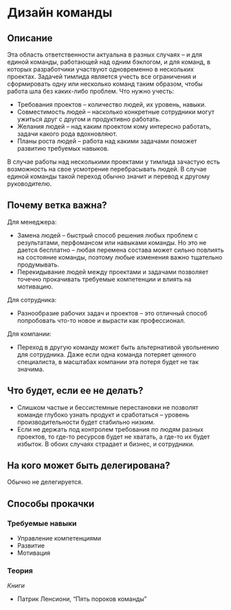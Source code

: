 # Дизайн команды
## Описание
Эта область ответственности актуальна в разных случаях – и для единой команды, работающей над одним бэклогом, и для команд, в которых разработчики участвуют одновременно в нескольких проектах. Задачей тимлида является учесть все ограничения и сформировать одну или несколько команд таким образом, чтобы работа шла без каких-либо проблем. Что нужно учесть:
- Требования проектов – количество людей, их уровень, навыки.
- Совместимость людей – насколько конкретные сотрудники могут ужиться друг с другом и продуктивно работать.
- Желания людей – над каким проектом кому интересно работать, задачи какого рода вдохновляют.
- Планы роста людей – работа над какими задачами поможет развитию требуемых навыков.

В случае работы над несколькими проектами у тимлида зачастую есть возможность на свое усмотрение перебрасывать людей. В случае единой команды такой переход обычно значит и перевод к другому руководителю.

## Почему ветка важна?
Для менеджера:
- Замена людей – быстрый способ решения любых проблем с результатами, перфомансом или навыками команды. Но это не дается бесплатно – любая перемена состава может сильно повлиять на состояние команды, поэтому любые изменения важно тщательно продумывать.
- Перекидывание людей между проектами и задачами позволяет точечно прокачивать требуемые компетенции и влиять на мотивацию.

Для сотрудника:
- Разнообразие рабочих задач и проектов – это отличный способ попробовать что-то новое и вырасти как профессионал.

Для компании:
- Переход в другую команду может быть альтернативой увольнению для сотрудника. Даже если одна команда потеряет ценного специалиста, в масштабах компании эта потеря будет не так значима.

## Что будет, если ее не делать?
- Слишком частые и бессистемные перестановки не позволят команде глубоко узнать продукт и сработаться – уровень производительности будет стабильно низким.
- Если не держать под контролем требования по людям разных проектов, то где-то ресурсов будет не хватать, а где-то их будет избыток. В обоих случаях страдает и бизнес, и сотрудники.

## На кого может быть делегирована?
Обычно не делегируется.

## Способы прокачки
### Требуемые навыки
- Управление компетенциями
- Развитие
- Мотивация

### Теория
*Книги*
- Патрик Ленсиони, “Пять пороков команды”
